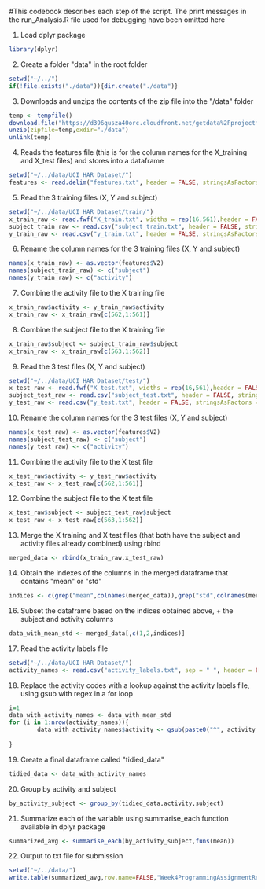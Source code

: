 #This codebook describes each step of the script. The print messages in the run_Analysis.R file used for debugging have been omitted here

1. Load dplyr package
```r
library(dplyr)
```

2. Create a folder "data" in the root folder

```r
setwd("~/../")
if(!file.exists("./data")){dir.create("./data")}
```

3. Downloads and unzips the contents of the zip file into the "/data" folder
```r
temp <- tempfile()
download.file("https://d396qusza40orc.cloudfront.net/getdata%2Fprojectfiles%2FUCI%20HAR%20Dataset.zip",temp)
unzip(zipfile=temp,exdir="./data")
unlink(temp)
```

4. Reads the features file (this is for the column names for the X_training and X_test files) and stores into a dataframe
```r
setwd("~/../data/UCI HAR Dataset/")
features <- read.delim("features.txt", header = FALSE, stringsAsFactors = FALSE, sep = " ")
```

5. Read the 3 training files (X, Y and subject)
```r
setwd("~/../data/UCI HAR Dataset/train/")
x_train_raw <- read.fwf("X_train.txt", widths = rep(16,561),header = FALSE)
subject_train_raw <- read.csv("subject_train.txt", header = FALSE, stringsAsFactors = FALSE)
y_train_raw <- read.csv("y_train.txt", header = FALSE, stringsAsFactors = FALSE)
```

6. Rename the column names for the 3 training files (X, Y and subject)
```r
names(x_train_raw) <- as.vector(features$V2)
names(subject_train_raw) <- c("subject")
names(y_train_raw) <- c("activity")
```

7. Combine the activity file to the X training file
```r
x_train_raw$activity <- y_train_raw$activity
x_train_raw <- x_train_raw[c(562,1:561)]
```

8. Combine the subject file to the X training file
```r
x_train_raw$subject <- subject_train_raw$subject
x_train_raw <- x_train_raw[c(563,1:562)]
```

9. Read the 3 test files (X, Y and subject)
```r
setwd("~/../data/UCI HAR Dataset/test/")
x_test_raw <- read.fwf("X_test.txt", widths = rep(16,561),header = FALSE)
subject_test_raw <- read.csv("subject_test.txt", header = FALSE, stringsAsFactors = FALSE)
y_test_raw <- read.csv("y_test.txt", header = FALSE, stringsAsFactors = FALSE)
```

10. Rename the column names for the 3 test files (X, Y and subject)
```r
names(x_test_raw) <- as.vector(features$V2)
names(subject_test_raw) <- c("subject")
names(y_test_raw) <- c("activity")
```

11. Combine the activity file to the X test file
```r
x_test_raw$activity <- y_test_raw$activity
x_test_raw <- x_test_raw[c(562,1:561)]
```

12. Combine the subject file to the X test file
```r
x_test_raw$subject <- subject_test_raw$subject
x_test_raw <- x_test_raw[c(563,1:562)]
```

13. Merge the X training and X test files (that both have the subject and activity files already combined) using rbind
```r
merged_data <- rbind(x_train_raw,x_test_raw)
```

14. Obtain the indexes of the columns in the merged dataframe that contains "mean" or "std"
```r
indices <- c(grep("mean",colnames(merged_data)),grep("std",colnames(merged_data)))
```

16. Subset the dataframe based on the indices obtained above, + the subject and activity columns
```r
data_with_mean_std <- merged_data[,c(1,2,indices)]
```

17. Read the activity labels file
```r
setwd("~/../data/UCI HAR Dataset/")
activity_names <- read.csv("activity_labels.txt", sep = " ", header = FALSE) # read activity names
```

18. Replace the activity codes with a lookup against the activity labels file, using gsub with regex in a for loop
```r
i=1
data_with_activity_names <- data_with_mean_std
for (i in 1:nrow(activity_names)){
        data_with_activity_names$activity <- gsub(paste0("^", activity_names[i,1], "$"),activity_names[i,2],data_with_activity_names$activity)
        
}
```

19. Create a final dataframe called "tidied_data"
```r
tidied_data <- data_with_activity_names
```

20. Group by activity and subject
```r
by_activity_subject <- group_by(tidied_data,activity,subject)
```

21. Summarize each of the variable using summarise_each function available in dplyr package
```r
summarized_avg <- summarise_each(by_activity_subject,funs(mean))
```

22. Output to txt file for submission
```r
setwd("~/../data/")
write.table(summarized_avg,row.name=FALSE,"Week4ProgrammingAssignmentResults.txt")
```          
